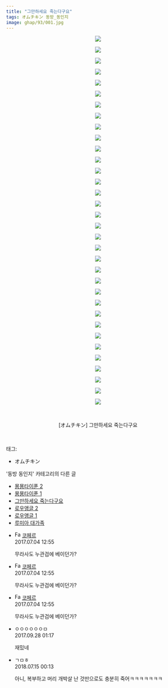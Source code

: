 ```yaml
---
title: "그만하세요 죽는다구요"
tags: オムチキン 동방_동인지
image: ghap/93/001.jpg
---
```

<div class="article">
<p style="text-align: center; clear: none; float: none;"><img src="{{ site.nasurl }}/ghap/93/001.jpg"/></p>
<p style="text-align: center; clear: none; float: none;"><img src="{{ site.nasurl }}/ghap/93/002.jpg"/></p>
<p style="text-align: center; clear: none; float: none;"><img src="{{ site.nasurl }}/ghap/93/003.jpg"/></p>
<p style="text-align: center; clear: none; float: none;"><img src="{{ site.nasurl }}/ghap/93/004.jpg"/></p>
<p style="text-align: center; clear: none; float: none;"><img src="{{ site.nasurl }}/ghap/93/005.jpg"/></p>
<p style="text-align: center; clear: none; float: none;"><img src="{{ site.nasurl }}/ghap/93/006.jpg"/></p>
<p style="text-align: center; clear: none; float: none;"><img src="{{ site.nasurl }}/ghap/93/007.jpg"/></p>
<p style="text-align: center; clear: none; float: none;"><img src="{{ site.nasurl }}/ghap/93/008.jpg"/></p>
<p style="text-align: center; clear: none; float: none;"><img src="{{ site.nasurl }}/ghap/93/009.jpg"/></p>
<p style="text-align: center; clear: none; float: none;"><img src="{{ site.nasurl }}/ghap/93/010.jpg"/></p>
<p style="text-align: center; clear: none; float: none;"><img src="{{ site.nasurl }}/ghap/93/011.jpg"/></p>
<p style="text-align: center; clear: none; float: none;"><img src="{{ site.nasurl }}/ghap/93/012.jpg"/></p>
<p style="text-align: center; clear: none; float: none;"><img src="{{ site.nasurl }}/ghap/93/013.jpg"/></p>
<p style="text-align: center; clear: none; float: none;"><img src="{{ site.nasurl }}/ghap/93/014.jpg"/></p>
<p style="text-align: center; clear: none; float: none;"><img src="{{ site.nasurl }}/ghap/93/015.jpg"/></p>
<p style="text-align: center; clear: none; float: none;"><img src="{{ site.nasurl }}/ghap/93/016.jpg"/></p>
<p style="text-align: center; clear: none; float: none;"><img src="{{ site.nasurl }}/ghap/93/017.jpg"/></p>
<p style="text-align: center; clear: none; float: none;"><img src="{{ site.nasurl }}/ghap/93/018.jpg"/></p>
<p style="text-align: center; clear: none; float: none;"><img src="{{ site.nasurl }}/ghap/93/019.jpg"/></p>
<p style="text-align: center; clear: none; float: none;"><img src="{{ site.nasurl }}/ghap/93/020.jpg"/></p>
<p style="text-align: center; clear: none; float: none;"><img src="{{ site.nasurl }}/ghap/93/021.jpg"/></p>
<p style="text-align: center; clear: none; float: none;"><img src="{{ site.nasurl }}/ghap/93/022.jpg"/></p>
<p style="text-align: center; clear: none; float: none;"><img src="{{ site.nasurl }}/ghap/93/023.jpg"/></p>
<p style="text-align: center; clear: none; float: none;"><img src="{{ site.nasurl }}/ghap/93/024.jpg"/></p>
<p style="text-align: center; clear: none; float: none;"><img src="{{ site.nasurl }}/ghap/93/025.jpg"/></p>
<p style="text-align: center; clear: none; float: none;"><img src="{{ site.nasurl }}/ghap/93/026.jpg"/></p>
<p style="text-align: center; clear: none; float: none;"><img src="{{ site.nasurl }}/ghap/93/027.jpg"/></p>
<p style="text-align: center; clear: none; float: none;"><img src="{{ site.nasurl }}/ghap/93/028.jpg"/></p>
<p style="text-align: center; clear: none; float: none;"><img src="{{ site.nasurl }}/ghap/93/029.jpg"/></p>
<p style="text-align: center; clear: none; float: none;"><img src="{{ site.nasurl }}/ghap/93/030.jpg"/></p>
<p style="text-align: center; clear: none; float: none;"><img src="{{ site.nasurl }}/ghap/93/031.jpg"/></p>
<p style="text-align: center; clear: none; float: none;"><img src="{{ site.nasurl }}/ghap/93/032.jpg"/></p>
<p style="text-align: center; clear: none; float: none;"><img src="{{ site.nasurl }}/ghap/93/033.jpg"/></p>
<p style="text-align: center; clear: none; float: none;"><img src="{{ site.nasurl }}/ghap/93/034.jpg"/></p>
<p style="text-align: center; clear: none; float: none;"><br/></p>
<p style="text-align: center; clear: none; float: none;">[オムチキン] 그만하세요 죽는다구요</p>
<p><br/></p>
</div><div class="tagTrail">
<p>태그: </p>
<ul>
<li>オムチキン</li>
</ul>
</div><div class="another">
<p>'동방 동인지' 카테고리의 다른 글</p>
<ul>
<li><a href="/2016-06-16-ghap_95">묭묭타이푼 2</a></li>
<li><a href="/2016-06-16-ghap_94">묭묭타이푼 1</a></li>
<li><a href="/2016-06-16-ghap_93">그만하세요 죽는다구요</a></li>
<li><a href="/2016-06-16-ghap_92">로우앵글 2</a></li>
<li><a href="/2016-06-16-ghap_91">로우앵글 1</a></li>
<li><a href="/2016-06-16-ghap_90">루미아 대가족</a></li>
</ul>
</div><div class="cb_module cb_fluid">
<div class="cb_wrt cb_profile">
<div class="comment">
<ul>
<li class="cb_thumb_off" id="comment15028918">
<div class="cb_comment_area">
<div class="cb_info_area">
<div class="cb_section">
<span class="cb_nick_name"><img alt="Favicon of http://blog.naver.com/berpo77/221042945643" height="16" onerror="this.onerror=null;this.parentNode.removeChild(this)" src="http://blog.naver.com/favicon.ico" width="16"/> <a href="http://blog.naver.com/berpo77/221042945643" onclick="return openLinkInNewWindow(this)">코페르</a></span>
</div>
<div class="cb_section">
<span class="cb_date">2017.07.04 12:55 </span>
</div>
</div>
<div class="cb_dsc_comment">
<p class="cb_dsc">
											무라사도 누관검에 베이던가?
										</p>
</div>
</div></li>
<li class="cb_thumb_off" id="comment15028919">
<div class="cb_comment_area">
<div class="cb_info_area">
<div class="cb_section">
<span class="cb_nick_name"><img alt="Favicon of http://blog.naver.com/berpo77/221042945643" height="16" onerror="this.onerror=null;this.parentNode.removeChild(this)" src="http://blog.naver.com/favicon.ico" width="16"/> <a href="http://blog.naver.com/berpo77/221042945643" onclick="return openLinkInNewWindow(this)">코페르</a></span>
</div>
<div class="cb_section">
<span class="cb_date">2017.07.04 12:55 </span>
</div>
</div>
<div class="cb_dsc_comment">
<p class="cb_dsc">
											무라사도 누관검에 베이던가?
										</p>
</div>
</div></li>
<li class="cb_thumb_off" id="comment15028920">
<div class="cb_comment_area">
<div class="cb_info_area">
<div class="cb_section">
<span class="cb_nick_name"><img alt="Favicon of http://blog.naver.com/berpo77/221042945643" height="16" onerror="this.onerror=null;this.parentNode.removeChild(this)" src="http://blog.naver.com/favicon.ico" width="16"/> <a href="http://blog.naver.com/berpo77/221042945643" onclick="return openLinkInNewWindow(this)">코페르</a></span>
</div>
<div class="cb_section">
<span class="cb_date">2017.07.04 12:55 </span>
</div>
</div>
<div class="cb_dsc_comment">
<p class="cb_dsc">
											무라사도 누관검에 베이던가?
										</p>
</div>
</div></li>
<li class="cb_thumb_off" id="comment15092089">
<div class="cb_comment_area">
<div class="cb_info_area">
<div class="cb_section">
<span class="cb_nick_name">ㅇㅇㅇㅇㅇㅇㅁ</span>
</div>
<div class="cb_section">
<span class="cb_date">2017.09.28 01:17 </span>
</div>
</div>
<div class="cb_dsc_comment">
<p class="cb_dsc">
											재밌네
										</p>
</div>
</div></li>
<li class="cb_thumb_off" id="comment15286774">
<div class="cb_comment_area">
<div class="cb_info_area">
<div class="cb_section">
<span class="cb_nick_name">ㄱㅁㅎ</span>
</div>
<div class="cb_section">
<span class="cb_date">2018.07.15 00:13 </span>
</div>
</div>
<div class="cb_dsc_comment">
<p class="cb_dsc">
											아니, 복부하고 머리 개박살 난 것만으로도 충분히 죽어ㅋㅋㅋㅋㅋㅋㅋ
										</p>
</div>
</div></li>
</ul>
</div>
</div><!-- commentList close -->
</div>